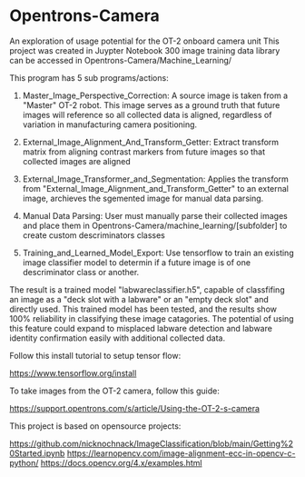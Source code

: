 # Opentrons-Camera
An exploration of usage potential for the OT-2 onboard camera unit
This project was created in Juypter Notebook
300 image training data library can be accessed in Opentrons-Camera/Machine_Learning/


This program has 5 sub programs/actions:

1. Master_Image_Perspective_Correction:
A source image is taken from a "Master" OT-2 robot. This image serves as a ground truth that future images will reference so all collected data is aligned, regardless of variation in manufacturing camera positioning.

2. External_Image_Alignment_And_Transform_Getter:
Extract transform matrix from aligning contrast markers from future images so that collected images are aligned

3. External_Image_Transformer_and_Segmentation:
Applies the transform from "External_Image_Alignment_and_Transform_Getter" to an external image, archieves the sgemented image for manual data parsing.

4. Manual Data Parsing:
User must manually parse their collected images and place them in Opentrons-Camera/machine_learning/[subfolder] to create custom descriminators classes

5. Training_and_Learned_Model_Export:
Use tensorflow to train an existing image classifier model to determin if a future image is of one descriminator class or another.

The result is a trained model "labwareclassifier.h5", capable of classfifing an image as a "deck slot with a labware" or an "empty deck slot" and directly used. This trained model has been tested, and the results show 100% reliability in classifying these image catagories. The potential of using this feature could expand to misplaced labware detection and labware identity confirmation easily with additional collected data.


Follow this install tutorial to setup tensor flow:

https://www.tensorflow.org/install

To take images from the OT-2 camera, follow this guide:

https://support.opentrons.com/s/article/Using-the-OT-2-s-camera

This project is based on opensource projects:

https://github.com/nicknochnack/ImageClassification/blob/main/Getting%20Started.ipynb
https://learnopencv.com/image-alignment-ecc-in-opencv-c-python/
https://docs.opencv.org/4.x/examples.html
